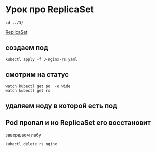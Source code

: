 # Урок про ReplicaSet


```
cd ../3/
```
[ReplicaSet](https://kubernetes.io/docs/concepts/workloads/controllers/replicaset/)
## создаем под
```
kubectl apply -f 3-nginx-rs.yaml
```
## cмотрим на статус
```
watch kubectl get po  -o wide
watch kubectl get rs
```
## удаляем ноду в которой есть под

## Pod пропал и но ReplicaSet его восстановит

завершаем лабу
```
kubectl delete rs nginx
```
